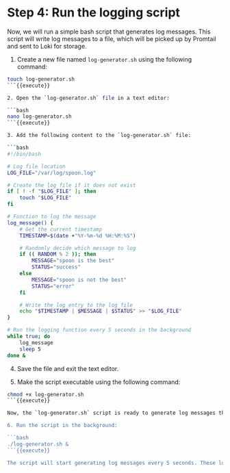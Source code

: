 # Step 4: Run the logging script

Now, we will run a simple bash script that generates log messages. This script will write log messages to a file, which will be picked up by Promtail and sent to Loki for storage.

1. Create a new file named `log-generator.sh` using the following command:

```bash
touch log-generator.sh
```{{execute}}

2. Open the `log-generator.sh` file in a text editor:

```bash
nano log-generator.sh
```{{execute}}

3. Add the following content to the `log-generator.sh` file:

```bash
#!/bin/bash

# Log file location
LOG_FILE="/var/log/spoon.log"

# Create the log file if it does not exist
if [ ! -f "$LOG_FILE" ]; then
    touch "$LOG_FILE"
fi

# Function to log the message
log_message() {
    # Get the current timestamp
    TIMESTAMP=$(date +"%Y-%m-%d %H:%M:%S")

    # Randomly decide which message to log
    if (( RANDOM % 2 )); then
        MESSAGE="spoon is the best"
        STATUS="success"
    else
        MESSAGE="spoon is not the best"
        STATUS="error"
    fi

    # Write the log entry to the log file
    echo "$TIMESTAMP | $MESSAGE | $STATUS" >> "$LOG_FILE"
}

# Run the logging function every 5 seconds in the background
while true; do
    log_message
    sleep 5
done &
```

4. Save the file and exit the text editor.

5. Make the script executable using the following command:

```bash
chmod +x log-generator.sh
```{{execute}}

Now, the `log-generator.sh` script is ready to generate log messages that will be picked up by Promtail and stored in Loki. Let's run the script in the background so that it continues to generate log messages.

6. Run the script in the background:

```bash
./log-generator.sh &
```{{execute}}

The script will start generating log messages every 5 seconds. These log messages will be stored in the `spoon.log` file located in the `/var/log` directory. Promtail will collect these log messages and send them to Loki for storage and visualization in Grafana.
